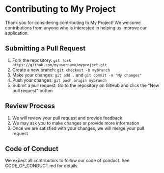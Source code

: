 # Contributing to My Project

Thank you for considering contributing to My Project! We welcome contributions from anyone who is interested in helping us improve our application.

## Submitting a Pull Request

1. Fork the repository: `git fork https://github.com/myusername/myproject.git`
2. Create a new branch: `git checkout -b mybranch`
3. Make your changes: `git add .` and `git commit -m "My changes"`
4. Push your changes: `git push origin mybranch`
5. Submit a pull request: Go to the repository on GitHub and click the "New pull request" button

## Review Process

1. We will review your pull request and provide feedback
2. We may ask you to make changes or provide more information
3. Once we are satisfied with your changes, we will merge your pull request

## Code of Conduct

We expect all contributors to follow our code of conduct. See CODE_OF_CONDUCT.md for details.